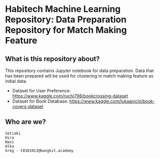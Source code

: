 # Habitech Machine Learning Repository: Data Preparation Repository for Match Making Feature

## What is this repository about?
This repository contains Jupyter notebook for data preparation. Data that has been prepared will be used for clustering in match making feature as initial data. 

*   Dataset for  User Preference: https://www.kaggle.com/ruchi798/bookcrossing-dataset
*   Dataset for Book Database: https://www.kaggle.com/lukaanicin/book-covers-dataset

## Who are we?
```
Setiaki
Hira
Navi
Alka
Greg - C0101013@bangkit.academy
```